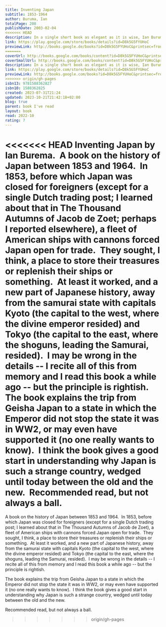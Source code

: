 ```yaml
---  
title: Inventing Japan  
subtitle: 1853-1964  
author: Buruma, Ian  
totalPage: 208  
publishDate: 2003-02-04  
<<<<<<< HEAD
description: In a single short book as elegant as it is wise, Ian Buruma makes sense of the most fateful span of Japan’s history, the period that saw as dramatic a transformation as any country has ever known. In the course of little more than a hundred years from the day Commodore Matthew Perry arrived in his black ships, this insular, preindustrial realm mutated into an expansive military dictatorship that essentially supplanted the British, French, Dutch, and American empires in Asia before plunging to utter ruin, eventually emerging under American tutelage as a pseudo-Western-style democracy and economic dynamo. What explains the seismic changes that thrust this small island nation so violently onto the world stage? In part, Ian Buruma argues, the story is one of a newly united nation that felt it must play catch-up to the established Western powers, just as Germany and Italy did, a process that involved, in addition to outward colonial expansion, internal cultural consolidation and the manufacturing of a shared heritage. But Japan has always been both particularly open to the importation of good ideas and particularly prickly about keeping their influence quarantined, a bipolar disorder that would have dramatic consequences and that continues to this day. If one book is to be read in order to understand why the Japanese seem so impossibly strange to many Americans, Inventing Japan is surely it.  
link: https://play.google.com/store/books/details?id=D8k5G5FYUHoC  
previewLink: http://books.google.de/books?id=D8k5G5FYUHoC&printsec=frontcover&dq=Ian+Burema,+Inventing+Japan&hl=&as_pt=BOOKS&cd=1&source=gbs_api  
=======
coverUrl: http://books.google.com/books/content?id=D8k5G5FYUHoC&printsec=frontcover&img=1&zoom=1&edge=curl&source=gbs_api  
coverSmallUrl: http://books.google.com/books/content?id=D8k5G5FYUHoC&printsec=frontcover&img=1&zoom=5&edge=curl&source=gbs_api  
description: In a single short book as elegant as it is wise, Ian Buruma makes sense of the most fateful span of Japan’s history, the period that saw as dramatic a transformation as any country has ever known. In the course of little more than a hundred years from the day Commodore Matthew Perry arrived in his black ships, this insular, preindustrial realm mutated into an expansive military dictatorship that essentially supplanted the British, French, Dutch, and American empires in Asia before plunging to utter ruin, eventually emerging under American tutelage as a pseudo-Western-style democracy and economic dynamo. What explains the seismic changes that thrust this small island nation so violently onto the world stage? In part, Ian Buruma argues, the story is one of a newly united nation that felt it must play catch-up to the established Western powers, just as Germany and Italy did, a process that involved, in addition to outward colonial expansion, internal cultural consolidation and the manufacturing of a shared heritage. But Japan has always been both particularly open to the importation of good ideas and particularly prickly about keeping their influence quarantined, a bipolar disorder that would have dramatic consequences and that continues to this day. If one book is to be read in order to understand why the Japanese seem so impossibly strange to many Americans, Inventing Japan is surely it.  
link: https://play.google.com/store/books/details?id=D8k5G5FYUHoC  
previewLink: http://books.google.com/books?id=D8k5G5FYUHoC&printsec=frontcover&dq=Ian+Burema,+Inventing+Japan&hl=&as_pt=BOOKS&cd=1&source=gbs_api  
>>>>>>> origin/gh-pages
isbn13: 9781588362827  
isbn10: 1588362825  
created: 2023-07-31T21:24  
updated: 2023-10-21T21:42:18+02:00  
blog: true  
parent: book I've read  
layout: book  
read: 2022-10  
rating: 7  
---  
```

  
<<<<<<< HEAD
**Inventing Japan** by Ian Burema.  A book on the history of Japan between 1853 and 1964.  In 1853, before which Japan was closed for foreigners (except for a single Dutch trading post; I learned about that in The Thousand Autumns of Jacob de Zoet; perhaps I reported elsewhere), a fleet of American ships with cannons forced Japan open for trade.  They sought, I think, a place to store their treasures or replenish their ships or something.  At least it worked, and a new part of Japanese history, away from the samurai state with capitals Kyoto (the capital to the west, where the divine emperor resided) and Tokyo (the capital to the east, where the shoguns, leading the Samurai, resided).  I may be wrong in the details -- I recite all of this from memory and I read this book a while ago -- but the principle is rightish.   The book explains the trip from Geisha Japan to a state in which the Emperor did not stop the state it was in WW2, or may even have supported it (no one really wants to know).  I think the book gives a good start in understanding why Japan is such a strange country, wedged until today between the old and the new.  Recommended read, but not always a ball.    
=======
A book on the history of Japan between 1853 and 1964.  In 1853, before which Japan was closed for foreigners (except for a single Dutch trading post; I learned about that in The Thousand Autumns of Jacob de Zoet), a fleet of American ships with cannons forced Japan open for trade.  They sought, I think, a place to store their treasures or replenish their ships or something.  At least it worked, and a new part of Japanese history, away from the samurai state with capitals Kyoto (the capital to the west, where the divine emperor resided) and Tokyo (the capital to the east, where the shoguns, leading the Samurai, resided).  I may be wrong in the details -- I recite all of this from memory and I read this book a while ago -- but the principle is rightish.  
  
The book explains the trip from Geisha Japan to a state in which the Emperor did not stop the state it was in WW2, or may even have supported it (no one really wants to know).  I think the book gives a good start in understanding why Japan is such a strange country, wedged until today between the old and the new.  
  
Recommended read, but not always a ball.  
>>>>>>> origin/gh-pages

